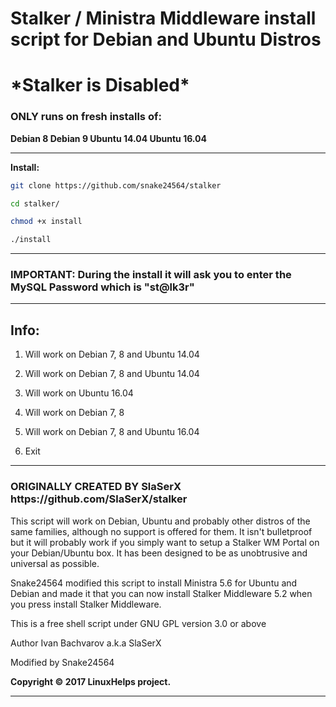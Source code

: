 <h1><b>Stalker / Ministra Middleware install script for Debian and Ubuntu Distros</b></h1>

<h1><b>*Stalker is Disabled*</b></h1>

<p>

<h3> ONLY runs on fresh installs of: </h3>

<b>
  Debian 8
  Debian 9
  Ubuntu 14.04
  Ubuntu 16.04
  </b>
<hr>
<b>Install:</b>

<p>

```sh
git clone https://github.com/snake24564/stalker
```
```sh
cd stalker/
```
```sh
chmod +x install
```
```sh
./install
```

<p>

<hr>
<h3><b>IMPORTANT: During the install it will ask you to enter the MySQL Password which is "st@lk3r"</b></h3>
<hr>
<h2><b>Info:</b></h2>

1) Will work on Debian 7, 8 and Ubuntu 14.04

2) Will work on Debian 7, 8 and Ubuntu 14.04

3) Will work on Ubuntu 16.04

4) Will work on Debian 7, 8

5) Will work on Debian 7, 8 and Ubuntu 16.04

6) Exit

<hr>
<h3><b>ORIGINALLY CREATED BY SlaSerX https://github.com/SlaSerX/stalker</b></h3>

This script will work on Debian, Ubuntu and probably other distros
of the same families, although no support is offered for them. It isn't
bulletproof but it will probably work if you simply want to setup a Stalker WM Portal on
your Debian/Ubuntu box. It has been designed to be as unobtrusive and
universal as possible.

Snake24564 modified this script to install Ministra 5.6 for Ubuntu and Debian and made it that you can now install Stalker Middleware 5.2 when you press install Stalker Middleware.

This is a free shell script under GNU GPL version 3.0 or above

Author Ivan Bachvarov a.k.a SlaSerX

Modified by Snake24564

<b>Copyright <b>©</b> 2017 LinuxHelps project.</b>
<hr>
